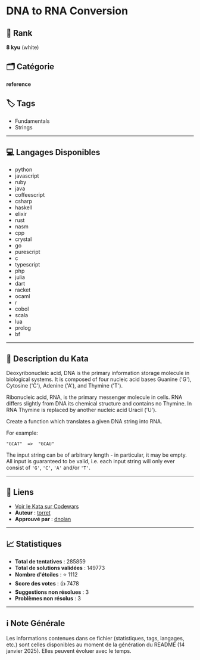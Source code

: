 # DNA to RNA Conversion

## 🏅 Rank
**8 kyu** (white)

## 🗂️ Catégorie
**reference**

## 🏷️ Tags
- Fundamentals
- Strings

---

## 💻 Langages Disponibles
- python
- javascript
- ruby
- java
- coffeescript
- csharp
- haskell
- elixir
- rust
- nasm
- cpp
- crystal
- go
- purescript
- c
- typescript
- php
- julia
- dart
- racket
- ocaml
- r
- cobol
- scala
- lua
- prolog
- bf

---

## 📜 Description du Kata

Deoxyribonucleic acid, DNA is the primary information storage molecule in biological systems. It is composed of four nucleic acid bases Guanine ('G'), Cytosine ('C'), Adenine ('A'), and Thymine ('T'). 

Ribonucleic acid, RNA, is the primary messenger molecule in cells. RNA differs slightly from DNA its chemical structure and contains no Thymine. In RNA Thymine is replaced by another nucleic acid Uracil ('U').

Create a function which translates a given DNA string into RNA.

For example:

```
"GCAT"  =>  "GCAU"
```

The input string can be of arbitrary length - in particular, it may be empty.  All input is guaranteed to be valid, i.e. each input string will only ever consist of `'G'`, `'C'`, `'A'` and/or `'T'`.

---

## 🔗 Liens
- [Voir le Kata sur Codewars](https://www.codewars.com/kata/5556282156230d0e5e000089)
- **Auteur** : [torret](https://www.codewars.com/users/torret)
- **Approuvé par** : [dnolan](https://www.codewars.com/users/dnolan)

---

## 📈 Statistiques
- **Total de tentatives** : 285859
- **Total de solutions validées** : 149773
- **Nombre d'étoiles** : ⭐ 1112
- **Score des votes** : 👍 7478
- **Suggestions non résolues** : 3
- **Problèmes non résolus** : 3

---

## ℹ️ Note Générale
Les informations contenues dans ce fichier (statistiques, tags, langages, etc.) sont celles disponibles au moment de la génération du README (14 janvier 2025). Elles peuvent évoluer avec le temps.

